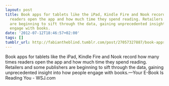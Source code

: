 ```yaml
---
layout: post
title: Book apps for tablets like the iPad, Kindle Fire and Nook record how many times
  readers open the app and how much time they spend reading. Retailers and some publishers
  are beginning to sift through the data, gaining unprecedented insight into how people
  engage with books.
date: '2012-07-12T18:46:57+02:00'
tags: []
tumblr_url: http://fabiantheblind.tumblr.com/post/27057327887/book-apps-for-tablets-like-the-ipad-kindle-fire
---
```

Book apps for tablets like the iPad, Kindle Fire and Nook record how many times readers open the app and how much time they spend reading. Retailers and some publishers are beginning to sift through the data, gaining unprecedented insight into how people engage with books.—Your E-Book Is Reading You - WSJ.com
